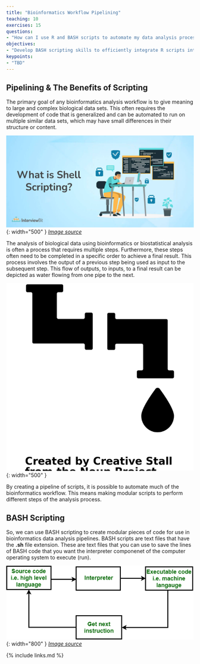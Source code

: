 ```yaml
---
title: "Bioinformatics Workflow Pipelining"
teaching: 10
exercises: 15
questions:
- "How can I use R and BASH scripts to automate my data analysis process?"
objectives:
- "Develop BASH scripting skills to efficiently integrate R scripts into a coherent data analysis pipeline."
keypoints:
- "TBD"
---
```


## Pipelining & The Benefits of Scripting

The primary goal of any bioinformatics analysis workflow is to give meaning to large and complex biological data sets. This often requires the development of code that is generalized and can be automated to run on multiple similar data sets, which may have small differences in their structure or content.

![What is Shell Scripting?](../fig/what_is_shell_scripting.jpeg){: width="500" }
*[Image source][scriptingBenefits]*

The analysis of biological data using bioinformatics or biostatistical analysis is often a process that requires multiple steps. Furthermore, these steps often need to be completed in a specific order to achieve a final result. This process involves the output of a previous step being used as input to the subsequent step. This flow of outputs, to inputs, to a final result can be depicted as water flowing from one pipe to the next.

![Pipelineing Depiction](../fig/noun-pvc-pipes-147592.png){: width="500" }

By creating a pipeline of scripts, it is possible to automate much of the bioinformatics workflow. This means making modular scripts to perform different steps of the analysis process. 




## BASH Scripting

So, we can use BASH scripting to create modular pieces of code for use in bioinformatics data analysis pipelines. BASH scripts are text files that have the **.sh** file extension. These are text files that you can use to save the lines of BASH code that you want the interpreter componenet of the computer operating system to execute (run).

![The Interpreter Operating System Component](../fig/interpreter.png){: width="800" }
*[Image source][interpreterComp]*



[scriptingBenefits]: https://www.interviewbit.com/shell-scripting-interview-questions/ 
[interpreterComp]: https://www.geeksforgeeks.org/difference-between-assembler-and-interpreter/ 

{% include links.md %}
